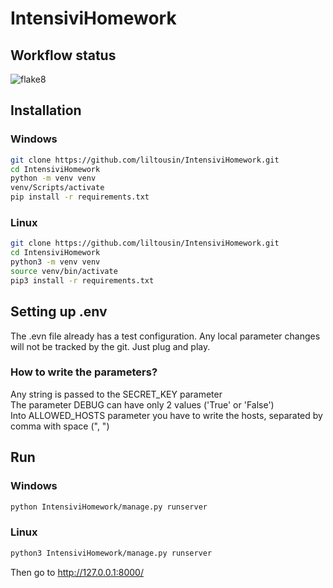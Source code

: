 # IntensiviHomework
## Workflow status
![flake8](https://github.com/liltousin/IntensiviHomework/actions/workflows/python-package.yml/badge.svg?event=push)
## Installation
### Windows
```bash
git clone https://github.com/liltousin/IntensiviHomework.git
cd IntensiviHomework
python -m venv venv
venv/Scripts/activate
pip install -r requirements.txt
```
### Linux 
```bash
git clone https://github.com/liltousin/IntensiviHomework.git
cd IntensiviHomework
python3 -m venv venv
source venv/bin/activate
pip3 install -r requirements.txt
```
## Setting up .env
The .evn file already has a test configuration. Any local parameter changes will not be tracked by the git. Just plug and play.
### How to write the parameters?
Any string is passed to the SECRET_KEY parameter<br>
The parameter DEBUG can have only 2 values ('True' or 'False')<br>
Into ALLOWED_HOSTS parameter you have to write the hosts, separated by comma with space (", ")<br>
## Run
### Windows
```bash
python IntensiviHomework/manage.py runserver
```
### Linux
```bash
python3 IntensiviHomework/manage.py runserver
```
Then go to http://127.0.0.1:8000/
